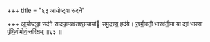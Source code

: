 +++
title = "६३ आयोष्ट्वा सदने"

+++
आ॒योष्ट्वा॒ सद॑ने सादया॒म्यव॑तश्छा॒याया॑ समु॒द्रस्य॒ हृद॑ये। र॒श्मी॒वतीं॒ भास्व॑ती॒मा या द्यां भास्या पृ॑थि॒वीमोर्व॒न्तरि॑क्षम् ॥६३ ॥